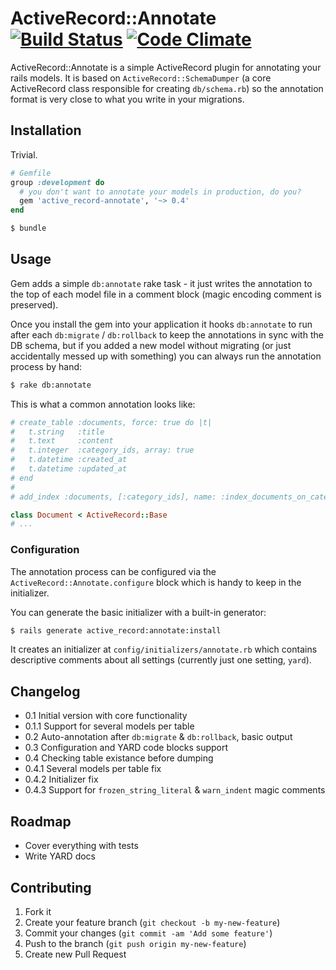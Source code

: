 # ActiveRecord::Annotate [![Build Status](https://travis-ci.org/7even/active_record-annotate.png)](https://travis-ci.org/7even/active_record-annotate) [![Code Climate](https://codeclimate.com/github/7even/active_record-annotate.png)](https://codeclimate.com/github/7even/active_record-annotate)

ActiveRecord::Annotate is a simple ActiveRecord plugin for annotating your rails models. It is based on `ActiveRecord::SchemaDumper` (a core ActiveRecord class responsible for creating `db/schema.rb`) so the annotation format is very close to what you write in your migrations.

## Installation

Trivial.

```ruby
# Gemfile
group :development do
  # you don't want to annotate your models in production, do you?
  gem 'active_record-annotate', '~> 0.4'
end
```

```sh
$ bundle
```

## Usage

Gem adds a simple `db:annotate` rake task - it just writes the annotation to the top of each model file in a comment block (magic encoding comment is preserved).

Once you install the gem into your application it hooks `db:annotate` to run after each `db:migrate` / `db:rollback` to keep the annotations in sync with the DB schema, but if you added a new model without migrating (or just accidentally messed up with something) you can always run the annotation process by hand:

```sh
$ rake db:annotate
```

This is what a common annotation looks like:

```ruby
# create_table :documents, force: true do |t|
#   t.string   :title
#   t.text     :content
#   t.integer  :category_ids, array: true
#   t.datetime :created_at
#   t.datetime :updated_at
# end
#
# add_index :documents, [:category_ids], name: :index_documents_on_category_ids, using: :gin

class Document < ActiveRecord::Base
# ...
```

### Configuration

The annotation process can be configured via the `ActiveRecord::Annotate.configure` block which is handy to keep in the initializer.

You can generate the basic initializer with a built-in generator:

```sh
$ rails generate active_record:annotate:install
```

It creates an initializer at `config/initializers/annotate.rb` which contains descriptive comments about all settings (currently just one setting, `yard`).

## Changelog

* 0.1 Initial version with core functionality
* 0.1.1 Support for several models per table
* 0.2 Auto-annotation after `db:migrate` & `db:rollback`, basic output
* 0.3 Configuration and YARD code blocks support
* 0.4 Checking table existance before dumping
* 0.4.1 Several models per table fix
* 0.4.2 Initializer fix
* 0.4.3 Support for `frozen_string_literal` & `warn_indent` magic comments

## Roadmap

* Cover everything with tests
* Write YARD docs

## Contributing

1. Fork it
2. Create your feature branch (`git checkout -b my-new-feature`)
3. Commit your changes (`git commit -am 'Add some feature'`)
4. Push to the branch (`git push origin my-new-feature`)
5. Create new Pull Request
